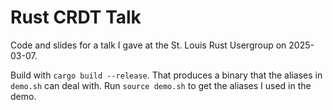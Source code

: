 # Rust CRDT Talk

Code and slides for a talk I gave at the St. Louis Rust Usergroup on 2025-03-07.

Build with `cargo build --release`. That produces a binary that the aliases in `demo.sh` can deal with. Run `source demo.sh` to get the aliases I used in the demo.
